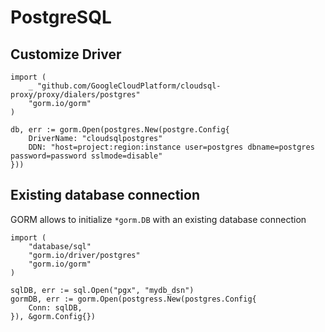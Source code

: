 # PostgreSQL

## Customize Driver

```
import (
    _ "github.com/GoogleCloudPlatform/cloudsql-proxy/proxy/dialers/postgres"
    "gorm.io/gorm"
)

db, err := gorm.Open(postgres.New(postgre.Config{
    DriverName: "cloudsqlpostgres"
    DDN: "host=project:region:instance user=postgres dbname=postgres password=password sslmode=disable"
}))
```

## Existing database connection

GORM allows to initialize `*gorm.DB` with an existing database connection

```
import (
    "database/sql"
    "gorm.io/driver/postgres"
    "gorm.io/gorm"
)

sqlDB, err := sql.Open("pgx", "mydb_dsn")
gormDB, err := gorm.Open(postgress.New(postgres.Config{
    Conn: sqlDB,
}), &gorm.Config{})
```

